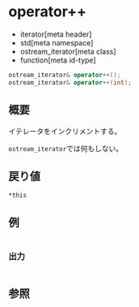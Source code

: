 # operator++
* iterator[meta header]
* std[meta namespace]
* ostream_iterator[meta class]
* function[meta id-type]

```cpp
ostream_iterator& operator++();
ostream_iterator& operator++(int);
```

## 概要
イテレータをインクリメントする。

`ostream_iterator`では何もしない。


## 戻り値
`*this`


## 例
```cpp
```

### 出力
```
```

## 参照
